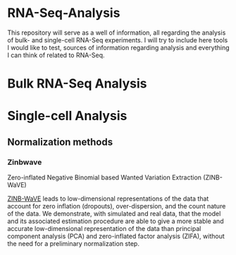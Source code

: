 # RNA-Seq-Analysis

This repository will serve as a well of information, all regarding the analysis of bulk- and single-cell RNA-Seq experiments. I will try to include here tools I would like to test, sources of information regarding analysis and everything I can think of related to RNA-Seq.



# Bulk RNA-Seq Analysis






# Single-cell Analysis


## Normalization methods


### Zinbwave

Zero-inflated Negative Binomial based Wanted Variation Extraction (ZINB-WaVE)

[ZINB-WaVE](https://github.com/drisso/zinbwave) leads to low-dimensional representations of the data that account for zero inflation (dropouts), over-dispersion, and the count nature of the data. We demonstrate, with simulated and real data, that the model and its associated estimation procedure are able to give a more stable and accurate low-dimensional representation of the data than principal component analysis (PCA) and zero-inflated factor analysis (ZIFA), without the need for a preliminary normalization step.
